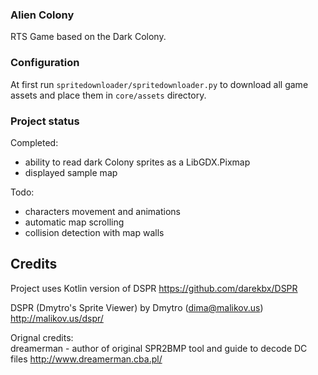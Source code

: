 ### Alien Colony
RTS Game based on the Dark Colony.

### Configuration
At first run `spritedownloader/spritedownloader.py` to download all game assets and place them in `core/assets` directory.

### Project status

Completed:
 - ability to read dark Colony sprites as a LibGDX.Pixmap
 - displayed sample map

Todo:
  - characters movement and animations
  - automatic map scrolling
  - collision detection with map walls

## Credits

Project uses Kotlin version of DSPR https://github.com/darekbx/DSPR

DSPR (Dmytro's Sprite Viewer) by Dmytro (dima@malikov.us)
http://malikov.us/dspr/

Orignal credits:	
dreamerman - author of original SPR2BMP tool and guide to decode DC files
http://www.dreamerman.cba.pl/

